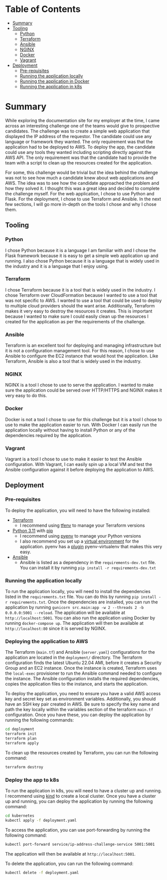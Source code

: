 Table of Contents
=================
   * [Summary](#summary)
   * [Tooling](#tooling)
      * [Python](#python)
      * [Terraform](#terraform)
      * [Ansible](#ansible)
      * [NGINX](#nginx)
      * [Docker](#docker)
      * [Vagrant](#vagrant)
   * [Deployment](#deployment)
      * [Pre-requisites](#pre-requisites)
      * [Running the application locally](#running-the-application-locally)
      * [Running the application in Docker](#running-the-application-in-docker)
      * [Running the application in k8s](#running-the-application-in-k8s)

# Summary

While exploring the documentation site for my employer at the time, I came across an interesting challenge one of the teams would give to prospective candidates. The challenge was to create a simple web application that displayed the IP address of the requestor. The candidate could use any language or framework they wanted. The only requirement was that the application had to be deployed to AWS. To deploy the app, the candidate could use any tools they wanted including scripting directly against the AWS API. The only requirement was that the candidate had to provide the team with a script to clean up the resources created for the application.

For some, this challenge would be trivial but the idea behind the challenge was not to see how much a candidate knew about web applications and AWS. The idea was to see how the candidate approached the problem and how they solved it. I thought this was a great idea and decided to complete the challenge myself. For the web application, I chose to use Python and Flask. For the deployment, I chose to use Terraform and Ansible. In the next few sections, I will go more in-depth on the tools I chose and why I chose them.

## Tooling

### Python

I chose Python because it is a language I am familiar with and I chose the Flask framework because it is easy to get a simple web application up and running. I also chose Python because it is a language that is widely used in the industry and it is a language that I enjoy using.

### Terraform

I chose Terraform because it is a tool that is widely used in the industry. I chose Terraform over CloudFormation because I wanted to use a tool that was not specific to AWS. I wanted to use a tool that could be used to deploy to multiple cloud providers should the want arise. Additionally, Terraform makes it very easy to destroy the resources it creates. This is important because I wanted to make sure I could easily clean up the resources I created for the application as per the requirements of the challenge.

### Ansible

Terraform is an excellent tool for deploying and managing infrastructure but it is not a configuration management tool. For this reason, I chose to use Ansible to configure the EC2 instance that would host the application. Like Terraform, Ansible is also a tool that is widely used in the industry.

### NGINX

NGINX is a tool I chose to use to serve the application. I wanted to make sure the application could be served over HTTP/HTTPS and NGINX makes it very easy to do this.

### Docker

Docker is not a tool I chose to use for this challenge but it is a tool I chose to use to make the application easier to run. With Docker I can easily run the application locally without having to install Python or any of the dependencies required by the application.

### Vagrant

Vagrant is a tool I chose to use to make it easier to test the Ansible configuration. With Vagrant, I can easily spin up a local VM and test the Ansible configuration against it before deploying the application to AWS.

## Deployment

### Pre-requisites

To deploy the application, you will need to have the following installed:

* [Terraform](https://www.terraform.io/downloads.html)
  * I recommend using [tfenv](https://github.com/tfutils/tfenv) to manage your Terraform versions
* [Python 3.11](https://www.python.org/downloads/) with [pip](https://pip.pypa.io/en/stable/installing/)
    * I recommend using [pyenv](https://github.com/pyenv/pyenv) to manage your Python versions
    * I also recommend you set up a [virtual environment](https://docs.python.org/3/tutorial/venv.html) for the application. pyenv has a [plugin](https://github.com/pyenv/pyenv-virtualenv) pyenv-virtualenv that makes this very easy.
* [Ansible](https://docs.ansible.com/ansible/latest/installation_guide/intro_installation.html)
  * Ansible is listed as a dependency in the `requirements-dev.txt` file. You can install it by running `pip install -r requirements-dev.txt`

### Running the application locally

To run the application locally, you will need to install the dependencies listed in the `requirements.txt` file. You can do this by running `pip install -r requirements.txt`. Once the dependencies are installed, you can run the application by running `gunicorn src.main:app -w 2 --threads 2 -b 0.0.0.0:5001 --reload`. The application will be available at `http://localhost:5001`. You can also run the application using Docker by running `docker-compose up`. The application will then be available at `http://localhost:80` since it is served by NGINX.

### Deploying the application to AWS

The Terraform (`main.tf`) and Ansible (`server.yaml`) configurations for the application are located in the `deployment/` directory. The Terraform configuration finds the latest Ubuntu 22.04 AMI, before it creates a Security Group and an EC2 instance. Once the instance is created, Terraform uses the `local-exec` provisioner to run the Ansible command needed to configure the instance. The Ansible configuration installs the required dependencies, copies the application files to the instance, and starts the application.

To deploy the application, you need to ensure you have a valid AWS access key and secret key set as environment variables. Additionally, you should have an SSH key pair created in AWS. Be sure to specify the key name and path the key locally within the variables section of the terraform `main.tf` configuration. Once you have these, you can deploy the application by running the following commands:

```bash
cd deployment
terraform init
terraform plan
terraform apply
```

To clean up the resources created by Terraform, you can run the following command:

```bash
terraform destroy
```

### Deploy the app to k8s

To run the application in k8s, you will need to have a cluster up and running. I recommend using [kind](https://kind.sigs.k8s.io/docs/user/quick-start/) to create a local cluster. Once you have a cluster up and running, you can deploy the application by running the following command:

```bash
cd kubernetes
kubectl apply -f deployment.yaml
```

To access the application, you can use port-forwarding by running the following command:

```bash
kubectl port-forward service/ip-address-challenge-service 5001:5001
```

The application will then be available at `http://localhost:5001`.

To delete the application, you can run the following command:

```bash
kubectl delete -f deployment.yaml
```
